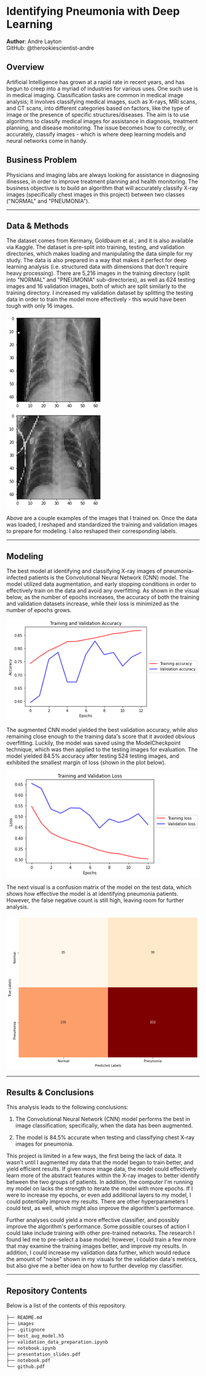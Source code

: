 # Identifying Pneumonia with Deep Learning

**Author**: Andre Layton  
GitHub: @therookiescientist-andre

## Overview

  Artificial Intelligence has grown at a rapid rate in recent years, and has begun to creep into a myriad of industries for various uses. One such use is in medical imaging. Classification tasks are common in medical image analysis; it involves classifying medical images, such as X-rays, MRI scans, and CT scans, into different categories based on factors, like the type of image or the presence of specific structures/diseases. The aim is to use algorithms to classify medical images for assistance in diagnosis, treatment planning, and disease monitoring. The issue becomes how to correctly, or accurately, classify images - which is where deep learning models and neural networks come in handy.

## Business Problem

  Physicians and imaging labs are always looking for assistance in diagnosing illnesses, in order to improve treatment planning and health monitoring. The business objective is to build an algorithm that will accurately classify X-ray images (specifically chest images in this project) between two classes ("NORMAL" and "PNEUMONIA"). 

***
## Data & Methods

  The dataset comes from Kermany, Goldbaum et al.; and it is also available via Kaggle. The dataset is pre-split into training, testing, and validation directories, which makes loading and manipulating the data simple for my study. The data is also prepared in a way that makes it perfect for deep learning analysis (i.e. structured data with dimensions that don't require heavy processing). There are 5,216 images in the training directory (split into "NORMAL" and "PNEUMONIA" sub-directories), as well as 624 testing images and 16 validation images, both of which are split similarly to the training directory. I increased my validation dataset by splitting the testing data in order to train the model more effectively - this would have been tough with only 16 images.
  
![Training images](images/x_ray_images.png)                                           ![Training images](images/x_ray_images2.png)

  Above are a couple examples of the images that I trained on. Once the data was loaded, I reshaped and standardized the training and validation images to prepare for modeling. I also reshaped their corresponding labels.
  
***
## Modeling

  The best model at identifying and classifying X-ray images of pneumonia-infected patients is the Convolutional Neural Network (CNN) model. The model utilized data augmentation, and early stopping conditions in order to effectively train on the data and avoid any overfitting. As shown in the visual below, as the number of epochs increases, the accuracy of both the training and validation datasets increase, while their loss is minimized as the number of epochs grows. 
  
![Training accuracy results vs. the number of epochs](images/training_results_visual.png)

  The augmented CNN model yielded the best validation accuracy, while also remaining close enough to the training data's score that it avoided obvious overfitting. Luckily, the model was saved using the ModelCheckpoint technique, which was then applied to the testing images for evaluation. The model yielded 84.5% accuracy after testing 524 testing images, and exhibited the smallest margin of loss (shown in the plot below).
  
![Training loss results vs. the number of epochs](images/training_results_visual2.png)

  The next visual is a confusion matrix of the model on the test data, which shows how effective the model is at identifying pneumonia patients. However, the false negative count is still high, leaving room for further analysis. 

![Best Model's Confusion Matrix](images/confusion_matrix.png)

***
## Results & Conclusions

This analysis leads to the following conclusions:

   1. The Convolutional Neural Network (CNN) model performs the best in image classification; specifically, when the data has been augmented.

   2. The model is 84.5% accurate when testing and classifying chest X-ray images for pneumonia.

This project is limited in a few ways, the first being the lack of data. It wasn't until I augmented my data that the model began to train better, and yield efficient results. If given more image data, the model could effectively learn more of the abstract features within the X-ray images to better identify between the two groups of patients. In addition, the computer I'm running my model on lacks the strength to iterate the model with more epochs. If I were to increase my epochs, or even add additional layers to my model, I could potentially improve my results. There are other hyperparameters I could test, as well, which might also improve the algorithm's performance.

Further analyses could yield a more effective classifier, and possibly improve the algorithm's performance. Some possible courses of action I could take include training with other pre-trained networks. The research I found led me to pre-select a base model; however, I could train a few more that may examine the training images better, and improve my results. In addition, I could increase my validation data further, which would reduce the amount of "noise" shown in my visuals for the validation data's metrics, but also give me a better idea on how to further develop my classifier.

***
## Repository Contents
Below is a list of the contents of this repository.

```
├── README.md             
├── images   
├── .gitignore
├── best_aug_model.h5
├── validation_data_preparation.ipynb                              
├── notebook.ipynb
├── presentation_slides.pdf                                
├── notebook.pdf                                
└── github.pdf
